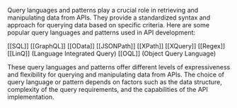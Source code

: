 Query languages and patterns play a crucial role in retrieving and manipulating data from APIs. They provide a standardized syntax and approach for querying data based on specific criteria. Here are some popular query languages and patterns used in API development:

[[SQL]]
[[GraphQL]]
[[OData]] 
[[JSONPath]]
[[XPath]]
[[XQuery]]
[[Regex]] 
[[LinQ]] (Language Integrated Query)
[[OQL]] (Object Query Language)


These query languages and patterns offer different levels of expressiveness and flexibility for querying and manipulating data from APIs. The choice of query language or pattern depends on factors such as the data structure, complexity of the query requirements, and the capabilities of the API implementation.
